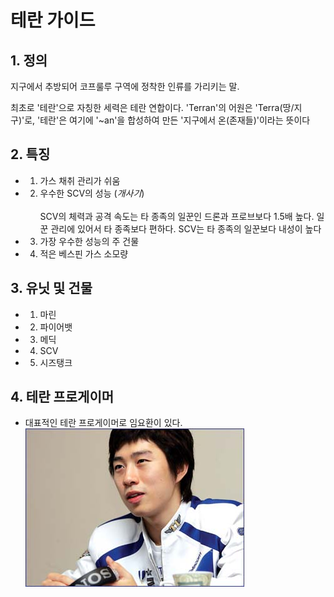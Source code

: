 # 테란 가이드

## 1. 정의 

지구에서 추방되어 코프룰루 구역에 정착한 인류를 가리키는 말.

최초로 '테란'으로 자칭한 세력은 테란 연합이다. 'Terran'의 어원은 'Terra(땅/지구)'로, '테란'은 여기에 '~an'을 합성하여 만든 '지구에서 온(존재들)'이라는 뜻이다

## 2. 특징 

- 1. 가스 채취 관리가 쉬움
- 2. 우수한 SCV의 성능 (*개사기*)  <br><br>
    SCV의 체력과 공격 속도는 타 종족의 일꾼인 드론과 프로브보다 1.5배 높다. 일꾼 관리에 있어서 타 종족보다 편하다. SCV는 타 종족의 일꾼보다 내성이 높다
- 3. 가장 우수한 성능의 주 건물
- 4. 적은 베스핀 가스 소모량

## 3. 유닛 및 건물 
- 1. 마린 
- 2. 파이어뱃
- 3. 메딕
- 4. SCV
- 5. 시즈탱크 

## 4. 테란 프로게이머
- 대표적인 테란 프로게이머로 임요환이 있다. 
![임요환이미지](./img/terran_gamer.jpg)